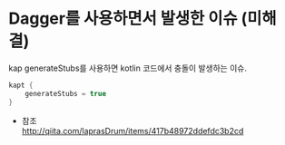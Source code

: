 # Dagger를 사용하면서 발생한 이슈 (미해결)
kap generateStubs를 사용하면 kotlin 코드에서 충돌이 발생하는 이슈. 

```gradle
kapt {
    generateStubs = true
}
```

- 참조  
http://qiita.com/laprasDrum/items/417b48972ddefdc3b2cd